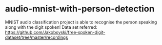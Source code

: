 # audio-mnist-with-person-detection
MNIST audio classification project is able to recognise the person speaking along with the digit spoken! Data set referred: https://github.com/Jakobovski/free-spoken-digit-dataset/tree/master/recordings
